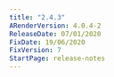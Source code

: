 ```yaml
---
title: "2.4.3"
ARenderVersion: 4.0.4-2
ReleaseDate: 07/01/2020
FixDate: 19/06/2020
FixVersion: 7
StartPage: release-notes
---
```


